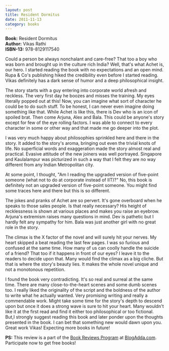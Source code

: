 ```yaml
---
layout: post
title: Resident Dormitus
date: 2011-11-13
category: books
---
```


**Book:** Resident Dormitus  
**Author:** Vikas Rathi  
**ISBN-13:** 978-8129117540

Could a person be always nonchalant and care-free? That too a boy who was born and brought up in the culture rich India? Well, that's what Achet is, our hero. I started reading the book with no expectations and an open mind. Rupa & Co's publishing hiked the credibility even before I started reading. Vikas definitely has a dark sense of humor and a deep philosophical insight.  
  
The story starts with a guy entering into corporate world afresh and reckless. The very first day he boozes and misses the training. My eyes literally popped out at this! Now, you can imagine what sort of character he could be to do such stuff. To be honest, I can never even imagine doing something like that. While Achet is like this, there is Dev who is an icon of spoiled brat. Then come Arjuna, Alex and Bala. This could be anyone's story except for few of the eye rolling factors. I was able to connect to every character in some or other way and that made me go deeper into the plot.  
  
I was very much happy about philosophies sprinkled here and there in the story. It added to the story's aroma, bringing out even the trivial knots of life. No superficial words and exaggeration made the story almost real and practical. Evasive attitude of the new joiners was well portrayed. Singapore and Kaulalampur was picturized in such a way that I felt they are no way different from any Indian Metropolitan city.  
  
At some point, I thought, "Am I reading the upgraded version of five-point someone (what not to do at corporate instead of IIT)?" No, this book is definitely not an upgraded version of five-point someone. You might find some traces here and there but this is so different.  
  
The jokes and pranks of Achet are so pervert. It's gone overboard when he speaks to those sales people. Is that really necessary? His height of recklessness is shown at various places and makes you raise an eyebrow. Arjuna's extremism raises many questions in mind. Dev is pathetic but I hardly felt any sympathy for him. Bala was just another girl with no great role in the story.  
  
The climax is the X factor of the novel and will surely hit your nerves. My heart skipped a beat reading the last few pages. I was so furious and confused at the same time. How many of us can coolly handle the suicide of a friend? That too if it happens in front of our eyes? I leave it to the readers to decide upon that. Many would find the climax as a big cliche. But that is where the story's beauty lies. It makes the whole novel unique and not a monotonous repetition.  
  
I found the book very contradicting. It's so real and surreal at the same time. There are many close-to-the-heart scenes and some dumb scenes too. I really liked the originality of the script and the boldness of the author to write what he actually wanted. Very promising writing and really a commendable work. Might take some time for the story's depth to descend upon but once it does a strong wave is sure to hit your heart. Many wouldn't like it at the first read and find it either too philosophical or too fictional. But,I strongly suggest reading this book and later ponder upon the thoughts presented in the book. I can bet that something new would dawn upon you. Great work Vikas! Expecting more books in future!  

**PS:** This review is a part of the [Book Reviews Program](http://blog.blogadda.com/2011/05/04/indian-bloggers-book-reviews) at [BlogAdda.com](http://www.blogadda.com/). Participate now to get free books!
